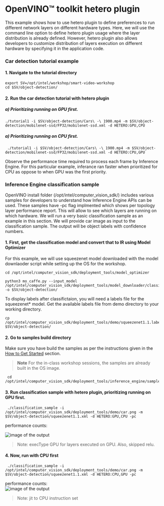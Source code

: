 
# OpenVINO™ toolkit hetero plugin 

This example shows how to use hetero plugin to define preferences to run different network layers on different hardware types. Here, we will use the command line option to define hetero plugin usage where the layer distribution is already defined. However, hetero plugin also allows developers to customize distribution of layers execution on different hardware by specifying it in the application code.  

### Car detection tutorial example 
#### 1. Navigate to the tutorial directory
	export SV=/opt/intel/workshop/smart-video-workshop
	cd $SV/object-detection/
  
#### 2. Run the car detection tutorial with hetero plugin 

##### a) Prioritizing running on GPU first.

	./tutorial1 -i $SV/object-detection/Cars\ -\ 1900.mp4 -m $SV/object-detection/mobilenet-ssd/FP32/mobilenet-ssd.xml -d HETERO:GPU,CPU
    

##### a) Prioritizing running on CPU first.

     ./tutorial1 -i $SV/object-detection/Cars\ -\ 1900.mp4 -m $SV/object-detection/mobilenet-ssd/FP32/mobilenet-ssd.xml -d HETERO:CPU,GPU 

Observe the performance time required to process each frame by Inference Engine. For this particular example, inferance ran faster when prioritized for CPU as oppose to when GPU was the first priority.  

### Inference Engine classification sample     
OpenVINO install folder (/opt/intel/computer_vision_sdk/) includes various samples for developers to understand how Inference Engine APIs can be used. These samples have -pc flag implmented which shows per topology layer performance report. This will allow to see which layers are running on which hardware. We will run a very basic classification sample as an example in this section. We will provide car image as input to the classification sample. The output will be object labels with confidence numbers.  

#### 1. First, get the classification model and convert that to IR using Model Optimizer
For this example, we will use squeezenet model downloaded with the model downlaoder script while setting up the OS for the workshop. 

	cd /opt/intel/computer_vision_sdk/deployment_tools/model_optimizer
	
	python3 mo_caffe.py --input_model /opt/intel/computer_vision_sdk/deployment_tools/model_downloader/classification/squeezenet/1.1/caffe/squeezenet1.1.caffemodel -o $SV/object-detection/ 
	
To display labels after classifictaion, you will need a labels file for the squeezenet* model. Get the available labels file from demo directory to your working directory.  

	cp /opt/intel/computer_vision_sdk/deployment_tools/demo/squeezenet1.1.labels $SV/object-detection/


#### 2. Go to samples build directory
Make sure you have build the samples as per the instructions given in the [How to Get Started](https://github.com/intel-iot-devkit/smart-video-workshop/blob/master/README.md) section. 
> **Note** For the in-class workshop sessions, the samples are already built in the OS image. 

	 cd /opt/intel/computer_vision_sdk/deployment_tools/inference_engine/samples/build/intel64/Release


#### 3. Run classification sample with hetero plugin, prioritizing running on GPU first.

	 ./classification_sample -i /opt/intel/computer_vision_sdk/deployment_tools/demo/car.png -m $SV/object-detection/squeezenet1.1.xml -d HETERO:GPU,CPU -pc
	
performance counts:


![image of the output](https://github.com/intel-iot-devkit/smart-video-workshop/blob/master/images/hetero_GPU_CPU.png)


> Note: execType GPU for layers executed on GPU.  Also, skipped relu.

#### 4. Now, run with CPU first

	 ./classification_sample -i /opt/intel/computer_vision_sdk/deployment_tools/demo/car.png -m $SV/object-detection/squeezenet1.1.xml -d HETERO:CPU,GPU -pc

performance counts:
<br>
![image of the output](https://github.com/intel-iot-devkit/smart-video-workshop/blob/master/images/hetero_CPU_GPU.png "CPU")
<br>

 > Note: jit to CPU instruction set


